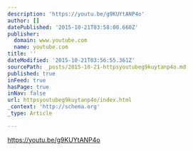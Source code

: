 ```yaml
---
description: 'https://youtu.be/g9KUYtANP4o'
author: []
datePublished: '2015-10-21T03:58:00.660Z'
publisher:
  domain: www.youtube.com
  name: youtube.com
title: ''
dateModified: '2015-10-21T03:56:55.361Z'
sourcePath: _posts/2015-10-21-httpsyoutubeg9kuytanp4o.md
published: true
inFeed: true
hasPage: true
inNav: false
url: httpsyoutubeg9kuytanp4o/index.html
_context: 'http://schema.org'
_type: Article

---
```

https://youtu.be/g9KUYtANP4o